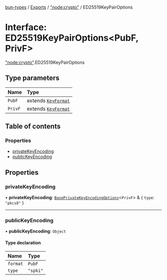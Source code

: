 [bun-types](https://oven-sh.github.io/bun-types/README.md) / [Exports](https://oven-sh.github.io/bun-types/modules.md) / ["node:crypto"](https://oven-sh.github.io/bun-types/modules/node_crypto_.md) / ED25519KeyPairOptions

# Interface: ED25519KeyPairOptions<PubF, PrivF\>

["node:crypto"](https://oven-sh.github.io/bun-types/modules/node_crypto_.md).ED25519KeyPairOptions

## Type parameters

| Name | Type |
| :------ | :------ |
| `PubF` | extends [`KeyFormat`](https://oven-sh.github.io/bun-types/modules/crypto_.md#keyformat) |
| `PrivF` | extends [`KeyFormat`](https://oven-sh.github.io/bun-types/modules/crypto_.md#keyformat) |

## Table of contents

### Properties

- [privateKeyEncoding](https://oven-sh.github.io/bun-types/interfaces/node_crypto_.ED25519KeyPairOptions.md#privatekeyencoding)
- [publicKeyEncoding](https://oven-sh.github.io/bun-types/interfaces/node_crypto_.ED25519KeyPairOptions.md#publickeyencoding)

## Properties

### privateKeyEncoding

• **privateKeyEncoding**: [`BasePrivateKeyEncodingOptions`](https://oven-sh.github.io/bun-types/interfaces/crypto_.BasePrivateKeyEncodingOptions.md)<`PrivF`\> & { `type`: ``"pkcs8"``  }

___

### publicKeyEncoding

• **publicKeyEncoding**: `Object`

#### Type declaration

| Name | Type |
| :------ | :------ |
| `format` | `PubF` |
| `type` | ``"spki"`` |
